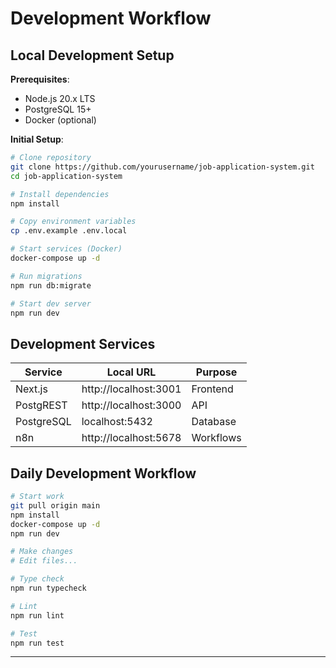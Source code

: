 # Development Workflow

## Local Development Setup

**Prerequisites**:
- Node.js 20.x LTS
- PostgreSQL 15+
- Docker (optional)

**Initial Setup**:

```bash
# Clone repository
git clone https://github.com/yourusername/job-application-system.git
cd job-application-system

# Install dependencies
npm install

# Copy environment variables
cp .env.example .env.local

# Start services (Docker)
docker-compose up -d

# Run migrations
npm run db:migrate

# Start dev server
npm run dev
```

## Development Services

| Service | Local URL | Purpose |
|---------|-----------|---------|
| Next.js | http://localhost:3001 | Frontend |
| PostgREST | http://localhost:3000 | API |
| PostgreSQL | localhost:5432 | Database |
| n8n | http://localhost:5678 | Workflows |

## Daily Development Workflow

```bash
# Start work
git pull origin main
npm install
docker-compose up -d
npm run dev

# Make changes
# Edit files...

# Type check
npm run typecheck

# Lint
npm run lint

# Test
npm run test
```

---
